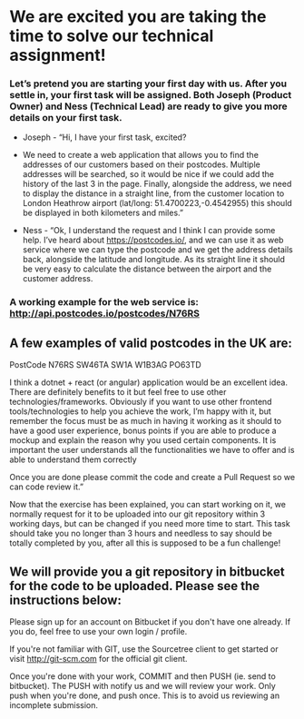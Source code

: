 # We are excited you are taking the time to solve our technical assignment! #

### Let’s pretend you are starting your first day with us. After you settle in, your first task will be assigned. Both Joseph (Product Owner) and Ness (Technical Lead) are ready to give you more details on your first task. ###

* Joseph - “Hi, I have your first task, excited?

* We need to create a web application that allows you to find the addresses of our customers based on their postcodes. Multiple addresses will be searched, so it would be nice if we could add the history of the last 3 in the page. Finally, alongside the address, we need to display the distance in a straight line, from the customer location to London Heathrow airport (lat/long: 51.4700223,-0.4542955) this should be displayed in both kilometers and miles.”

* Ness - “Ok, I understand the request and I think I can provide some help. I’ve heard about https://postcodes.io/, and we can use it as web service where we can type the postcode and we get the address details back, alongside the latitude and longitude. As its straight line it should be very easy to calculate the distance between the airport and the customer address.

### A working example for the web service is: http://api.postcodes.io/postcodes/N76RS

## A few examples of valid postcodes in the UK are:
PostCode
N76RS
SW46TA
SW1A
W1B3AG
PO63TD

I think a dotnet + react (or angular) application would be an excellent idea. There are definitely benefits to it but feel free to use other technologies/frameworks. Obviously if you want to use other frontend tools/technologies to help you achieve the work, I’m happy with it, but remember the focus must be as much in having it working as it should to have a good user experience, bonus points if you are able to produce a mockup and explain the reason why you used certain components. It is important the user understands all the functionalities we have to offer and is able to understand them correctly

Once you are done please commit the code and create a Pull Request so we can code review it.”

Now that the exercise has been explained, you can start working on it, we normally request for it to be uploaded into our git repository within 3 working days, but can be changed if you need more time to start. This task should take you no longer than 3 hours and needless to say should be totally completed by you, after all this is supposed to be a fun challenge! 

## We will provide you a git repository in bitbucket for the code to be uploaded. Please see the instructions below:

Please sign up for an account on Bitbucket if you don't have one already. If you do, feel free to use your own login / profile.

If you're not familiar with GIT, use the Sourcetree client to get started or visit http://git-scm.com for the official git client.

Once you're done with your work, COMMIT and then PUSH (ie. send to bitbucket). The PUSH with notify us and we will review your work. Only push when you're done, and push once. This is to avoid us reviewing an incomplete submission.


